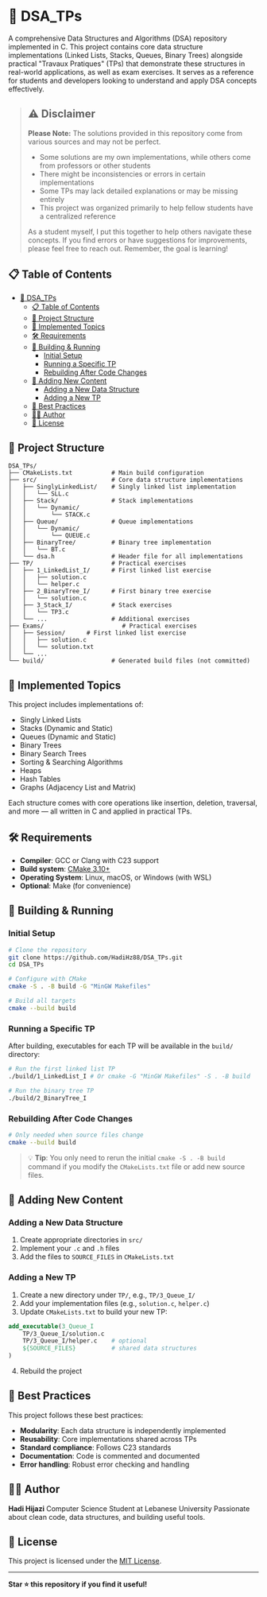 # 🧩 DSA_TPs

A comprehensive Data Structures and Algorithms (DSA) repository implemented in C. This project contains core data structure implementations (Linked Lists, Stacks, Queues, Binary Trees) alongside practical "Travaux Pratiques" (TPs) that demonstrate these structures in real-world applications, as well as exam exercises. It serves as a reference for students and developers looking to understand and apply DSA concepts effectively.

> ## ⚠️ Disclaimer
>
> **Please Note:** The solutions provided in this repository come from various sources and may not be perfect.
>
> - Some solutions are my own implementations, while others come from professors or other students
> - There might be inconsistencies or errors in certain implementations
> - Some TPs may lack detailed explanations or may be missing entirely
> - This project was organized primarily to help fellow students have a centralized reference
>
> As a student myself, I put this together to help others navigate these concepts. If you find errors or have suggestions for improvements, please feel free to reach out. Remember, the goal is learning!

## 📋 Table of Contents

- [🧩 DSA\_TPs](#-dsa_tps)
  - [📋 Table of Contents](#-table-of-contents)
  - [📁 Project Structure](#-project-structure)
  - [🔢 Implemented Topics](#-implemented-topics)
  - [🛠️ Requirements](#️-requirements)
  - [🚀 Building \& Running](#-building--running)
    - [Initial Setup](#initial-setup)
    - [Running a Specific TP](#running-a-specific-tp)
    - [Rebuilding After Code Changes](#rebuilding-after-code-changes)
  - [📝 Adding New Content](#-adding-new-content)
    - [Adding a New Data Structure](#adding-a-new-data-structure)
    - [Adding a New TP](#adding-a-new-tp)
  - [💼 Best Practices](#-best-practices)
  - [👨‍💻 Author](#-author)
  - [📄 License](#-license)

## 📁 Project Structure

```
DSA_TPs/
├── CMakeLists.txt           # Main build configuration
├── src/                     # Core data structure implementations
│   ├── SinglyLinkedList/    # Singly linked list implementation
│   │   └── SLL.c
│   ├── Stack/               # Stack implementations
│   │   └── Dynamic/
│   │       └── STACK.c
│   ├── Queue/               # Queue implementations
│   │   └── Dynamic/
│   │       └── QUEUE.c
│   ├── BinaryTree/          # Binary tree implementation
│   │   └── BT.c
│   └── dsa.h                # Header file for all implementations
├── TP/                      # Practical exercises
│   ├── 1_LinkedList_I/      # First linked list exercise
│   │   ├── solution.c
│   │   └── helper.c
│   ├── 2_BinaryTree_I/      # First binary tree exercise
│   │   └── solution.c
│   ├── 3_Stack_I/           # Stack exercises
│   │   └── TP3.c
│   └── ...                  # Additional exercises
├── Exams/                      # Practical exercises
│   ├── Session/      # First linked list exercise
│   │   ├── solution.c
│   │   └── solution.txt
│   └── ...
└── build/                   # Generated build files (not committed)
```

## 🔢 Implemented Topics

This project includes implementations of:

- Singly Linked Lists
- Stacks (Dynamic and Static)
- Queues (Dynamic and Static)
- Binary Trees
- Binary Search Trees
- Sorting & Searching Algorithms
- Heaps
- Hash Tables
- Graphs (Adjacency List and Matrix)

Each structure comes with core operations like insertion, deletion, traversal, and more — all written in C and applied in practical TPs.

## 🛠️ Requirements

- **Compiler**: GCC or Clang with C23 support
- **Build system**: [CMake 3.10+](https://cmake.org/download/)
- **Operating System**: Linux, macOS, or Windows (with WSL)
- **Optional**: Make (for convenience)

## 🚀 Building & Running

### Initial Setup

```bash
# Clone the repository
git clone https://github.com/HadiHz88/DSA_TPs.git
cd DSA_TPs

# Configure with CMake
cmake -S . -B build -G "MinGW Makefiles"

# Build all targets
cmake --build build
```

### Running a Specific TP

After building, executables for each TP will be available in the `build/` directory:

```bash
# Run the first linked list TP
./build/1_LinkedList_I # Or cmake -G "MinGW Makefiles" -S . -B build

# Run the binary tree TP
./build/2_BinaryTree_I
```

### Rebuilding After Code Changes

```bash
# Only needed when source files change
cmake --build build
```

> 💡 **Tip**: You only need to rerun the initial `cmake -S . -B build` command if you modify the `CMakeLists.txt` file or add new source files.

## 📝 Adding New Content

### Adding a New Data Structure

1. Create appropriate directories in `src/`
2. Implement your `.c` and `.h` files
3. Add the files to `SOURCE_FILES` in `CMakeLists.txt`

### Adding a New TP

1. Create a new directory under `TP/`, e.g., `TP/3_Queue_I/`
2. Add your implementation files (e.g., `solution.c`, `helper.c`)
3. Update `CMakeLists.txt` to build your new TP:

```cmake
add_executable(3_Queue_I
    TP/3_Queue_I/solution.c
    TP/3_Queue_I/helper.c    # optional
    ${SOURCE_FILES}          # shared data structures
)
```

4. Rebuild the project

## 💼 Best Practices

This project follows these best practices:

- **Modularity**: Each data structure is independently implemented
- **Reusability**: Core implementations shared across TPs
- **Standard compliance**: Follows C23 standards
- **Documentation**: Code is commented and documented
- **Error handling**: Robust error checking and handling

## 👨‍💻 Author

**Hadi Hijazi**
Computer Science Student at Lebanese University
Passionate about clean code, data structures, and building useful tools.

## 📄 License

This project is licensed under the [MIT License](LICENSE).

---

**Star ⭐ this repository if you find it useful!**
